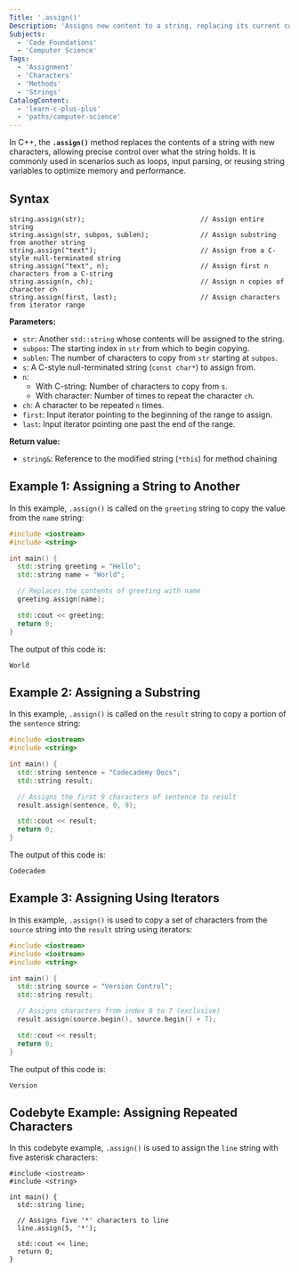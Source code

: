 ```yaml
---
Title: '.assign()'
Description: 'Assigns new content to a string, replacing its current contents with specified characters, substrings, or values.'
Subjects:
  - 'Code Foundations'
  - 'Computer Science'
Tags:
  - 'Assignment'
  - 'Characters'
  - 'Methods'
  - 'Strings'
CatalogContent:
  - 'learn-c-plus-plus'
  - 'paths/computer-science'
---
```


In C++, the **`.assign()`** method replaces the contents of a string with new characters, allowing precise control over what the string holds. It is commonly used in scenarios such as loops, input parsing, or reusing string variables to optimize memory and performance.

## Syntax

```pseudo
string.assign(str);                             // Assign entire string
string.assign(str, subpos, sublen);             // Assign substring from another string
string.assign("text");                          // Assign from a C-style null-terminated string
string.assign("text", n);                       // Assign first n characters from a C-string
string.assign(n, ch);                           // Assign n copies of character ch
string.assign(first, last);                     // Assign characters from iterator range
```

**Parameters:**

- `str`: Another `std::string` whose contents will be assigned to the string.
- `subpos`: The starting index in `str` from which to begin copying.
- `sublen`: The number of characters to copy from `str` starting at `subpos`.
- `s`: A C-style null-terminated string (`const char*`) to assign from.
- `n`:
  - With C-string: Number of characters to copy from `s`.
  - With character: Number of times to repeat the character `ch`.
- `ch`: A character to be repeated `n` times.
- `first`: Input iterator pointing to the beginning of the range to assign.
- `last`: Input iterator pointing one past the end of the range.

**Return value:**

- `string&`: Reference to the modified string (`*this`) for method chaining

## Example 1: Assigning a String to Another

In this example, `.assign()` is called on the `greeting` string to copy the value from the `name` string:

```cpp
#include <iostream>
#include <string>

int main() {
  std::string greeting = "Hello";
  std::string name = "World";

  // Replaces the contents of greeting with name
  greeting.assign(name);

  std::cout << greeting;
  return 0;
}
```

The output of this code is:

```shell
World
```

## Example 2: Assigning a Substring

In this example, `.assign()` is called on the `result` string to copy a portion of the `sentence` string:

```cpp
#include <iostream>
#include <string>

int main() {
  std::string sentence = "Codecademy Docs";
  std::string result;

  // Assigns the first 9 characters of sentence to result
  result.assign(sentence, 0, 9);

  std::cout << result;
  return 0;
}
```

The output of this code is:

```shell
Codecadem
```

## Example 3: Assigning Using Iterators

In this example, `.assign()` is used to copy a set of characters from the `source` string into the `result` string using iterators:

```cpp
#include <iostream>
#include <iostream>
#include <string>

int main() {
  std::string source = "Version Control";
  std::string result;

  // Assigns characters from index 0 to 7 (exclusive)
  result.assign(source.begin(), source.begin() + 7);

  std::cout << result;
  return 0;
}
```

The output of this code is:

```shell
Version
```

## Codebyte Example: Assigning Repeated Characters

In this codebyte example, `.assign()` is used to assign the `line` string with five asterisk characters:

```codebyte/cpp
#include <iostream>
#include <string>

int main() {
  std::string line;

  // Assigns five '*' characters to line
  line.assign(5, '*');

  std::cout << line;
  return 0;
}
```
